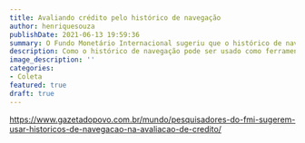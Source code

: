 ```yaml
---
title: Avaliando crédito pelo histórico de navegação
author: henriquesouza
publishDate: 2021-06-13 19:59:36
summary: O Fundo Monetário Internacional sugeriu que o histórico de navegação pode ser um dos critérios para acesso ao crédito, mas quais os efeitos do seu uso para a privacidade de indivíduos?
description: Como o histórico de navegação pode ser usado como ferramenta de avaliação de crédito?
image_description: ''
categories:
- Coleta
featured: true
draft: true
---
```


https://www.gazetadopovo.com.br/mundo/pesquisadores-do-fmi-sugerem-usar-historicos-de-navegacao-na-avaliacao-de-credito/
